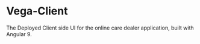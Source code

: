 # Vega-Client
The Deployed Client side UI for the online care dealer application, built with Angular 9.
